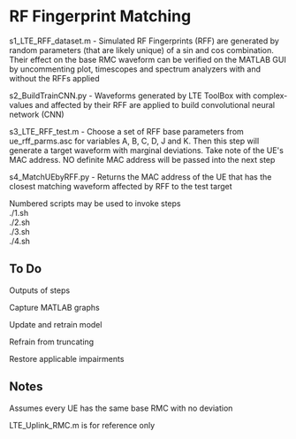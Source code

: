 # RF Fingerprint Matching

s1_LTE_RFF_dataset.m - Simulated RF Fingerprints (RFF) are generated by random parameters (that are likely unique) of a sin and cos combination. Their effect on the base RMC waveform can be verified on the MATLAB GUI by uncommenting plot, timescopes and spectrum analyzers with and without the RFFs applied

s2_BuildTrainCNN.py - Waveforms generated by LTE ToolBox with complex-values and affected by their RFF are applied to build convolutional neural network (CNN)

s3_LTE_RFF_test.m - Choose a set of RFF base parameters from ue_rff_parms.asc for variables A, B, C, D, J and K. Then this step will generate a target waveform with marginal deviations. Take note of the UE's MAC address. NO definite MAC address will be passed into the next step

s4_MatchUEbyRFF.py - Returns the MAC address of the UE that has the closest matching waveform affected by RFF to the test target

Numbered scripts may be used to invoke steps  
./1.sh  
./2.sh  
./3.sh  
./4.sh

## To Do

Outputs of steps

Capture MATLAB graphs

Update and retrain model

Refrain from truncating

Restore applicable impairments

## Notes

Assumes every UE has the same base RMC with no deviation

LTE_Uplink_RMC.m is for reference only
